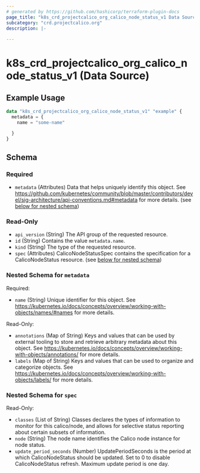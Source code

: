 ```yaml
---
# generated by https://github.com/hashicorp/terraform-plugin-docs
page_title: "k8s_crd_projectcalico_org_calico_node_status_v1 Data Source - terraform-provider-k8s"
subcategory: "crd.projectcalico.org"
description: |-
  
---
```


# k8s_crd_projectcalico_org_calico_node_status_v1 (Data Source)



## Example Usage

```terraform
data "k8s_crd_projectcalico_org_calico_node_status_v1" "example" {
  metadata = {
    name = "some-name"

  }
}
```

<!-- schema generated by tfplugindocs -->
## Schema

### Required

- `metadata` (Attributes) Data that helps uniquely identify this object. See https://github.com/kubernetes/community/blob/master/contributors/devel/sig-architecture/api-conventions.md#metadata for more details. (see [below for nested schema](#nestedatt--metadata))

### Read-Only

- `api_version` (String) The API group of the requested resource.
- `id` (String) Contains the value `metadata.name`.
- `kind` (String) The type of the requested resource.
- `spec` (Attributes) CalicoNodeStatusSpec contains the specification for a CalicoNodeStatus resource. (see [below for nested schema](#nestedatt--spec))

<a id="nestedatt--metadata"></a>
### Nested Schema for `metadata`

Required:

- `name` (String) Unique identifier for this object. See https://kubernetes.io/docs/concepts/overview/working-with-objects/names/#names for more details.

Read-Only:

- `annotations` (Map of String) Keys and values that can be used by external tooling to store and retrieve arbitrary metadata about this object. See https://kubernetes.io/docs/concepts/overview/working-with-objects/annotations/ for more details.
- `labels` (Map of String) Keys and values that can be used to organize and categorize objects. See https://kubernetes.io/docs/concepts/overview/working-with-objects/labels/ for more details.


<a id="nestedatt--spec"></a>
### Nested Schema for `spec`

Read-Only:

- `classes` (List of String) Classes declares the types of information to monitor for this calico/node, and allows for selective status reporting about certain subsets of information.
- `node` (String) The node name identifies the Calico node instance for node status.
- `update_period_seconds` (Number) UpdatePeriodSeconds is the period at which CalicoNodeStatus should be updated. Set to 0 to disable CalicoNodeStatus refresh. Maximum update period is one day.
